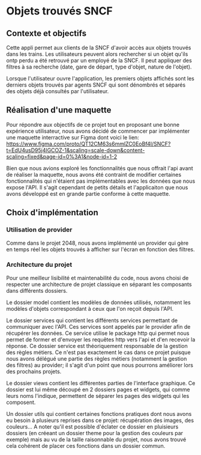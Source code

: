 # Objets trouvés SNCF

## Contexte et objectifs
Cette appli permet aux clients de la SNCF d'avoir accès aux objets trouvés dans les trains. 
Les utilisateurs peuvent alors rechercher si un objet qu'ils ontp perdu a été retrouvé par un employé de la SNCF. Il peut appliquer des filtres à sa recherche (date, gare de départ, type d'objet, nature de l'objet).

Lorsque l'utilisateur ouvre l'application, les premiers objets affichés sont les derniers objets trouvés par agents SNCF qui sont dénombrés et séparés des objets déjà consultés par l'utilisateur.

## Réalisation d'une maquette
Pour répondre aux objectifs de ce projet tout en proposant une bonne expérience utilisateur, nous avons décidé de commencer par implémenter une maquette interractive sur Figma dont voici le lien: https://www.figma.com/proto/QT12CM63s6mmlZC0EoBf4I/SNCF?t=EdU4usD95j4lGCOZ-1&scaling=scale-down&content-scaling=fixed&page-id=0%3A1&node-id=1-2

Bien que nous avions exploré les fonctionnalités que nous offrait l'api avant de réaliser la maquette, nous avons été contraint de modifier certaines fonctionnalités qui n'étaient pas implémentables avec les données que nous expose l'API. Il s'agit cependant de petits détails et l'applicaiton que nous avons développé est en grande partie conforme à cette maquette.

## Choix d'implémentation

### Utilisation de provider
Comme dans le projet 2048, nous avons implémenté un provider qui gère en temps réel les objets trouvés à afficher sur l'écran en fonction des filtres.

### Architecture du projet
Pour une meilleur lisibilité et maintenabilité du code, nous avons choisi de respecter une architecture de projet classique en séparant les composants dans différents dossiers.

Le dossier model contient les modèles de données utilisés, notamment les modèles d'objets correspondant à ceux que l'on reçoit depuis l'API.

Le dossier services qui contient les différents services permettant de communiquer avec l'API. Ces services sont appelés par le provider afin de récupérer les données. Ce service utilise le package http qui permet nous permet de former et d'envoyer les requêtes http vers l'api et d'en recevoir la réponse. Ce dossier service est théoriquement responsable de la gestion des règles métiers. Ce n'est pas exactement le cas dans ce projet puisque nous avons délégué une partie des règles métiers (notamment la gestion des filtres) au provider; il s'agit d'un point que nous pourrons améliorer lors des prochains projets.

Le dossier views contient les différentes parties de l'interface graphique. Ce dossier est lui même découpé en 2 dossiers pages et widgets, qui comme leurs noms l'indique, permettent de séparer les pages des widgets qui les composent.

Un dossier utils qui contient certaines fonctions pratiques dont nous avons eu besoin à plusieurs reprises dans ce projet: récupération des images, des couleurs...
A noter qu'il est possible d'éclater ce dossier en pluisieurs dossiers (en créeant un dossier theme pour la gestion des couleurs par exemple) mais au vu de la taille raisonnable du projet, nous avons trouvé cela cohérent de placer ces fonctions dans un dossier commun.